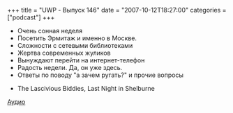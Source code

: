 +++
title = "UWP - Выпуск 146"
date = "2007-10-12T18:27:00"
categories = ["podcast"]
+++


- Очень сонная неделя
- Посетить Эрмитаж и именно в Москве.
- Сложности с сетевыми библиотеками
- Жертва современных жуликов
- Вынуждают перейти на интернет-телефон
- Радость недели. Да, он уже здесь.
- Ответы по поводу "а зачем ругать?" и прочие вопросы


* The Lascivious Biddies, Last Night in Shelburne

[Аудио](https://podcast.umputun.com/media/ump_podcast146.mp3)
<audio src="https://podcast.umputun.com/media/ump_podcast146.mp3" preload="none">